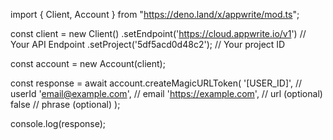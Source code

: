 import { Client, Account } from "https://deno.land/x/appwrite/mod.ts";

const client = new Client()
    .setEndpoint('https://cloud.appwrite.io/v1') // Your API Endpoint
    .setProject('5df5acd0d48c2'); // Your project ID

const account = new Account(client);

const response = await account.createMagicURLToken(
    '[USER_ID]', // userId
    'email@example.com', // email
    'https://example.com', // url (optional)
    false // phrase (optional)
);

console.log(response);
